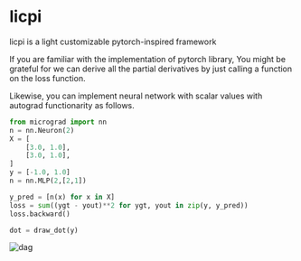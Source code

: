 # licpi

licpi is a light customizable pytorch-inspired framework

If you are familiar with the implementation of pytorch library, 
You might be grateful for we can derive all the partial derivatives by just calling a function on the loss function.

Likewise, you can implement neural network with scalar values with autograd functionarity as follows.

```python
from micrograd import nn
n = nn.Neuron(2)
X = [
    [3.0, 1.0],
    [3.0, 1.0],
]
y = [-1.0, 1.0]
n = nn.MLP(2,[2,1])

y_pred = [n(x) for x in X]
loss = sum((ygt - yout)**2 for ygt, yout in zip(y, y_pred))
loss.backward()

dot = draw_dot(y)
```


![dag](https://github.com/user-attachments/assets/8d612c7d-0a1d-4fad-af11-384d7ca023fa)
